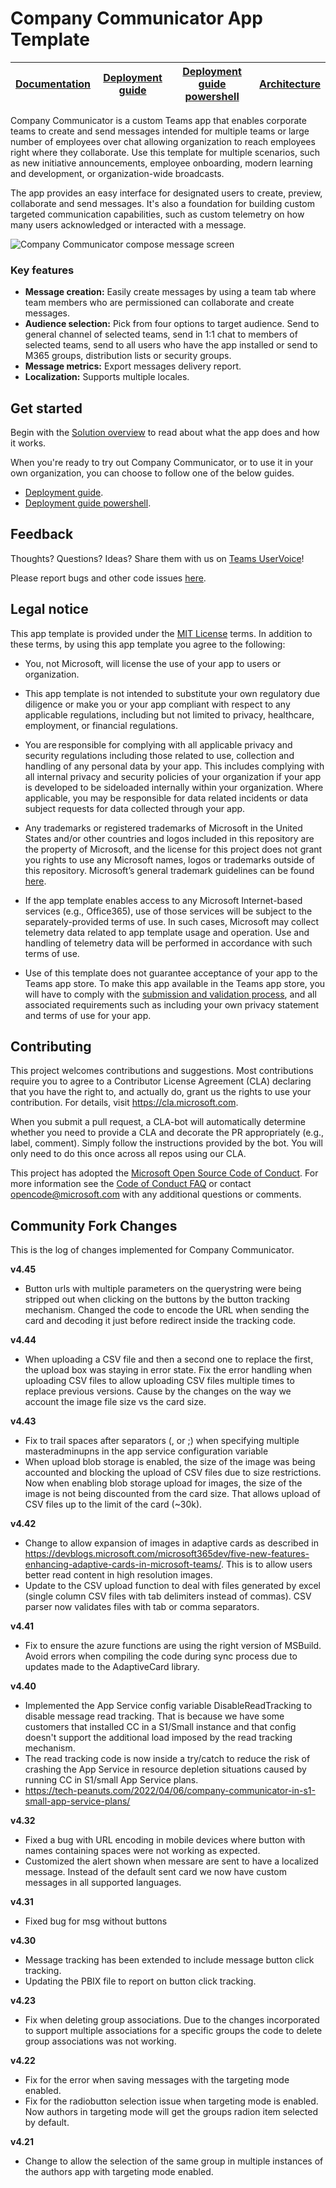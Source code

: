 # Company Communicator App Template

| [Documentation](https://github.com/OfficeDev/microsoft-teams-company-communicator-app/wiki) | [Deployment guide](https://github.com/cristianoag/microsoft-teams-apps-company-communicator/wiki/Deployment-Guide) | [Deployment guide powershell](https://github.com/OfficeDev/microsoft-teams-company-communicator-app/wiki/Deployment-guide-powershell)  | [Architecture](https://github.com/OfficeDev/microsoft-teams-company-communicator-app/wiki/Solution-overview) |
| ---- | ---- | ---- | ---- |

Company Communicator is a custom Teams app that enables corporate teams to create and send messages intended for multiple teams or large number of employees over chat allowing organization to reach employees right where they collaborate. Use this template for multiple scenarios, such as new initiative announcements, employee onboarding, modern learning and development, or organization-wide broadcasts. 

The app provides an easy interface for designated users to create, preview, collaborate and send messages. It's also a foundation for building custom targeted communication capabilities, such as custom telemetry on how many users acknowledged or interacted with a message.

![Company Communicator compose message screen](https://github.com/OfficeDev/microsoft-teams-company-communicator-app/wiki/images/CompanyCommunicatorCompose.png)

### Key features
* **Message creation:** Easily create messages by using a team tab where team members who are permissioned can collaborate and create messages.
* **Audience selection:** Pick from four options to target audience. Send to general channel of selected teams, send in 1:1 chat to members of selected teams, send to all users who have the app installed or send to M365 groups, distribution lists or security groups.
* **Message metrics:** Export messages delivery report.
* **Localization:** Supports multiple locales.
## Get started

Begin with the [Solution overview](https://github.com/OfficeDev/microsoft-teams-company-communicator-app/wiki/Solution-overview) to read about what the app does and how it works.

When you're ready to try out Company Communicator, or to use it in your own organization, you can choose to follow one of the below guides.
* [Deployment guide](https://github.com/cristianoag/microsoft-teams-apps-company-communicator/wiki/Deployment-Guide).
* [Deployment guide powershell](https://github.com/OfficeDev/microsoft-teams-company-communicator-app/wiki/Deployment-guide-powershell).  
  
## Feedback

Thoughts? Questions? Ideas? Share them with us on [Teams UserVoice](https://microsoftteams.uservoice.com/forums/555103-public)!

Please report bugs and other code issues [here](https://github.com/OfficeDev/microsoft-teams-company-communicator-app/issues/new).

## Legal notice

This app template is provided under the [MIT License](https://github.com/OfficeDev/microsoft-teams-company-communicator-app/blob/master/LICENSE) terms.  In addition to these terms, by using this app template you agree to the following:

- You, not Microsoft, will license the use of your app to users or organization. 

- This app template is not intended to substitute your own regulatory due diligence or make you or your app compliant with respect to any applicable regulations, including but not limited to privacy, healthcare, employment, or financial regulations.

- You are responsible for complying with all applicable privacy and security regulations including those related to use, collection and handling of any personal data by your app. This includes complying with all internal privacy and security policies of your organization if your app is developed to be sideloaded internally within your organization. Where applicable, you may be responsible for data related incidents or data subject requests for data collected through your app.

- Any trademarks or registered trademarks of Microsoft in the United States and/or other countries and logos included in this repository are the property of Microsoft, and the license for this project does not grant you rights to use any Microsoft names, logos or trademarks outside of this repository. Microsoft’s general trademark guidelines can be found [here](https://www.microsoft.com/en-us/legal/intellectualproperty/trademarks/usage/general.aspx).

- If the app template enables access to any Microsoft Internet-based services (e.g., Office365), use of those services will be subject to the separately-provided terms of use. In such cases, Microsoft may collect telemetry data related to app template usage and operation. Use and handling of telemetry data will be performed in accordance with such terms of use.

- Use of this template does not guarantee acceptance of your app to the Teams app store. To make this app available in the Teams app store, you will have to comply with the [submission and validation process](https://docs.microsoft.com/en-us/microsoftteams/platform/concepts/deploy-and-publish/appsource/publish), and all associated requirements such as including your own privacy statement and terms of use for your app.

## Contributing

This project welcomes contributions and suggestions.  Most contributions require you to agree to a
Contributor License Agreement (CLA) declaring that you have the right to, and actually do, grant us
the rights to use your contribution. For details, visit https://cla.microsoft.com.

When you submit a pull request, a CLA-bot will automatically determine whether you need to provide
a CLA and decorate the PR appropriately (e.g., label, comment). Simply follow the instructions
provided by the bot. You will only need to do this once across all repos using our CLA.

This project has adopted the [Microsoft Open Source Code of Conduct](https://opensource.microsoft.com/codeofconduct/).
For more information see the [Code of Conduct FAQ](https://opensource.microsoft.com/codeofconduct/faq/) or
contact [opencode@microsoft.com](mailto:opencode@microsoft.com) with any additional questions or comments.

## Community Fork Changes

This is the log of changes implemented for Company Communicator.

**v4.45**
- Button urls with multiple parameters on the querystring were being stripped out when clicking on the buttons by the button tracking mechanism. Changed the code to encode the URL when sending the card and decoding it just before redirect inside the tracking code.

**v4.44**
- When uploading a CSV file and then a second one to replace the first, the upload box was staying in error state. Fix the error handling when uploading CSV files to allow uploading CSV files multiple times to replace previous versions. Cause by the changes on the way we account the image file size vs the card size. 

**v4.43**
- Fix to trail spaces after separators (, or ;) when specifying multiple masteradminupns in the app service configuration variable
- When upload blob storage is enabled, the size of the image was being accounted and blocking the upload of CSV files due to size restrictions. Now when enabling blob storage upload for images, the size of the image is not being discounted from the card size. That allows upload of CSV files up to the limit of the card (~30k).

**v4.42**
- Change to allow expansion of images in adaptive cards as described in https://devblogs.microsoft.com/microsoft365dev/five-new-features-enhancing-adaptive-cards-in-microsoft-teams/. This is to allow users better read content in high resolution images.
- Update to the CSV upload function to deal with files generated by excel (single column CSV files with tab delimiters instead of commas). CSV parser now validates files with tab or comma separators.

**v4.41**
- Fix to ensure the azure functions are using the right version of MSBuild. Avoid errors when compiling the code during sync process due to updates made to the AdaptiveCard library.

**v4.40**
- Implemented the App Service config variable DisableReadTracking to disable message read tracking. That is because we have some customers that installed CC in a S1/Small instance and that config doesn't support the additional load imposed by the read tracking mechanism.
- The read tracking code is now inside a try/catch to reduce the risk of crashing the App Service in resource depletion situations caused by running CC in S1/small App Service plans.
- https://tech-peanuts.com/2022/04/06/company-communicator-in-s1-small-app-service-plans/

**v4.32**
- Fixed a bug with URL encoding in mobile devices where button with names containing spaces were not working as expected.
- Customized the alert shown when messare are sent to have a localized message. Instead of the default sent card we now have custom messages in all supported languages.

**v4.31**
- Fixed bug for msg without buttons

**v4.30**
- Message tracking has been extended to include message button click tracking. 
- Updating the PBIX file to report on button click tracking.

**v4.23**
- Fix when deleting group associations. Due to the changes incorporated to support multiple associations for a specific groups the code to delete group associations was not working.

**v4.22**
- Fix for the error when saving messages with the targeting mode enabled.
- Fix for the radiobutton selection issue when targeting mode is enabled. Now authors in targeting mode will get the groups radion item selected by default.

**v4.21**
- Change to allow the selection of the same group in multiple instances of the authors app with targeting mode enabled.
